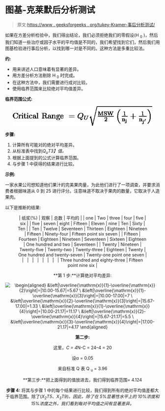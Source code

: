 # 图基-克莱默后分析测试

> 原文:[https://www . geeksforgeeks . org/tukey-Kramer-事后分析测试/](https://www.geeksforgeeks.org/tukey-kramer-test-for-post-hoc-analysis/)

如果在方差分析检验中，我们得出结论，我们必须拒绝我们的零假设(H <sub>0</sub> )，然后我们知道一些治疗或因子水平的平均值是不同的，我们希望找到它们，然后我们用图基检验进行事后分析，以找到哪一对是不同的。这种方法是多重比较法。

**约:**

*   用来讲述人口意味着有显著的差异。
*   用方差分析方法剔除 H <sub>0</sub> 时完成。
*   在这种方法中，我们需要进行成对比较。
*   使用临界范围来比较绝对平均值差异。

**临界范围公式:**

<center>

![\text { Critical Range }=Q_{U} \sqrt{\frac{\mathrm{MSW}}{2}\left(\frac{1}{\mathrm{n}_{\mathrm{j}}}+\frac{1}{\mathrm{n}_{\mathrm{j}^{\prime}}}\right)}](img/0eb275b6870ab6ea297d99dd38e3df34.png "Rendered by QuickLaTeX.com")

</center>

**步骤:**

1.  计算所有可能对的绝对平均差异。
2.  从标准表中找到*Q<sub>u</sub>T3】值。*
3.  根据上面提到的公式计算临界范围。
4.  与步骤 1 中获得的结果进行比较。

**示例:**

一家水果公司想知道他们果汁的完美果肉量，为此他们进行了一项调查，并要求消费者根据味道从 0 到 25 进行评分。注意味道不取决于果肉的数量，它取决于人造果肉。

以下是推断的结果:

<center>

<figure class="table">

| 纸浆(%) | 观察 | 总数 | 平均的 |
| one | Two | three | four | five | six |
| five | seven | eight | Fifteen | Eleven | nine | Ten | Sixty | Ten |
| Ten | Twelve | Seventeen | Thirteen | Eighteen | Nineteen | Fifteen | Ninety-four | Fifteen point six seven |
| Fifteen | Fourteen | Eighteen | Nineteen | Seventeen | Sixteen | Eighteen | One hundred and two | Seventeen |
| Twenty | Nineteen | Twenty-five | Twenty-two | Twenty-three | Eighteen | Twenty | One hundred and twenty-seven | Twenty-one point one seven |
|   |   |   |   |   |   |   | Three hundred and eighty-three | Fifteen point nine six |

</figure>

**第 1 步:**计算绝对平均差异:

![\begin{aligned} &\left|\overline{\mathrm{x}}_{1}-\overline{\mathrm{x}}_{2}\right|=|10.00-15.67|=5.67 \\ &\left|\overline{\mathrm{x}}_{1}-\overline{\mathrm{x}}_{3}\right|=|10.00-17.00|=7 \\ &\left|\overline{\mathrm{x}}_{2}-\overline{\mathrm{x}}_{3}\right|=|15.67-17.00|=1.33 \\ &\left|\overline{\mathrm{x}}_{1}-\overline{\mathrm{x}}_{4}\right|=|10.00-21.17|=11.17 \\ &\left|\overline{\mathrm{x}}_{2}-\overline{\mathrm{x}}_{4}\right|=|15.67-21.17|=5.5 \\ &\left|\overline{\mathrm{x}}_{3}-\overline{\mathrm{x}}_{4}\right|=|17.00-21.17|=4.17 \end{aligned}](img/a8e59bca7a88ddaadc072bfbc5d27eec.png "Rendered by QuickLaTeX.com")

**第二步:**

这里，*C = 4*N-C = 24–4 = 20

设α = 0.05

来自标准 Q 表 Q <sub>u</sub> = 3.96

**第三步:**把上面得到的值放进去，我们得到临界范围= 4.124

**步骤 4:** 将其与步骤 1 中的每个结果进行比较，我们得到所有的绝对平均值差都大于临界范围。除了(*X<sub>2</sub>T5、*X<sub>3</sub>T9)。因此，除了在 5%显著性水平上的 10%浓度和 15%浓度之外，我们看到每对平均值之间有显著差异。**

</center>